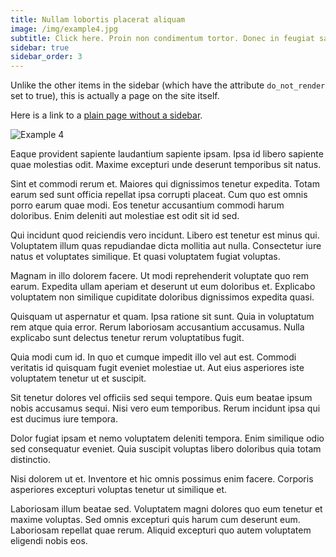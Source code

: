 ```yaml
---
title: Nullam lobortis placerat aliquam
image: /img/example4.jpg
subtitle: Click here. Proin non condimentum tortor. Donec in feugiat sapien.
sidebar: true
sidebar_order: 3
---
```


Unlike the other items in the sidebar (which have the attribute `do_not_render`
set to true), this is actually a page on the site itself.

Here is a link to a [plain page without a sidebar](../dolor/).

![Example 4](/img/example4.jpg)

Eaque provident sapiente laudantium sapiente ipsam. Ipsa id libero sapiente quae molestias odit. Maxime excepturi unde deserunt temporibus sit natus.

Sint et commodi rerum et. Maiores qui dignissimos tenetur expedita. Totam earum sed sunt officia repellat ipsa corrupti placeat. Cum quo est omnis porro earum quae modi. Eos tenetur accusantium commodi harum doloribus. Enim deleniti aut molestiae est odit sit id sed.

Qui incidunt quod reiciendis vero incidunt. Libero est tenetur est minus qui. Voluptatem illum quas repudiandae dicta mollitia aut nulla. Consectetur iure natus et voluptates similique. Et quasi voluptatem fugiat voluptas.

Magnam in illo dolorem facere. Ut modi reprehenderit voluptate quo rem earum. Expedita ullam aperiam et deserunt ut eum doloribus et. Explicabo voluptatem non similique cupiditate doloribus dignissimos expedita quasi.

Quisquam ut aspernatur et quam. Ipsa ratione sit sunt. Quia in voluptatum rem atque quia error. Rerum laboriosam accusantium accusamus. Nulla explicabo sunt delectus tenetur rerum voluptatibus fugit.

Quia modi cum id. In quo et cumque impedit illo vel aut est. Commodi veritatis id quisquam fugit eveniet molestiae ut. Aut eius asperiores iste voluptatem tenetur ut et suscipit.

Sit tenetur dolores vel officiis sed sequi tempore. Quis eum beatae ipsum nobis accusamus sequi. Nisi vero eum temporibus. Rerum incidunt ipsa qui est ducimus iure tempora.

Dolor fugiat ipsam et nemo voluptatem deleniti tempora. Enim similique odio sed consequatur eveniet. Quia suscipit voluptas libero doloribus quia totam distinctio.

Nisi dolorem ut et. Inventore et hic omnis possimus enim facere. Corporis asperiores excepturi voluptas tenetur ut similique et.

Laboriosam illum beatae sed. Voluptatem magni dolores quo eum tenetur et maxime voluptas. Sed omnis excepturi quis harum cum deserunt eum. Laboriosam repellat quae rerum. Aliquid excepturi quo autem voluptatem eligendi nobis eos.
